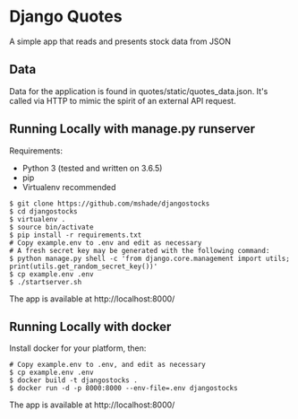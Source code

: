 # Django Quotes
A simple app that reads and presents stock data from JSON

## Data
Data for the application is found in quotes/static/quotes_data.json. It's called via HTTP to mimic the spirit of an external API request.

## Running Locally with manage.py runserver
Requirements:
- Python 3 (tested and written on 3.6.5)
- pip
- Virtualenv recommended

```
$ git clone https://github.com/mshade/djangostocks
$ cd djangostocks
$ virtualenv .
$ source bin/activate
$ pip install -r requirements.txt
# Copy example.env to .env and edit as necessary
# A fresh secret key may be generated with the following command:
$ python manage.py shell -c 'from django.core.management import utils; print(utils.get_random_secret_key())'
$ cp example.env .env
$ ./startserver.sh
```
The app is available at http://localhost:8000/


## Running Locally with docker
Install docker for your platform, then:

```
# Copy example.env to .env, and edit as necessary
$ cp example.env .env
$ docker build -t djangostocks .
$ docker run -d -p 8000:8000 --env-file=.env djangostocks
```

The app is available at http://localhost:8000/

